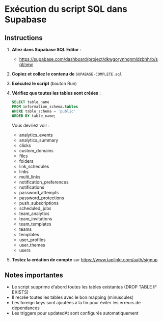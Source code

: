 # Exécution du script SQL dans Supabase

## Instructions

1. **Allez dans Supabase SQL Editor** :
   - https://supabase.com/dashboard/project/dkwgorynhgnmldzbhhrb/sql/new

2. **Copiez et collez le contenu de** `SUPABASE-COMPLETE.sql`

3. **Exécutez le script** (bouton Run)

4. **Vérifiez que toutes les tables sont créées** :
   ```sql
   SELECT table_name 
   FROM information_schema.tables 
   WHERE table_schema = 'public'
   ORDER BY table_name;
   ```

   Vous devriez voir :
   - analytics_events
   - analytics_summary
   - clicks
   - custom_domains
   - files
   - folders
   - link_schedules
   - links
   - multi_links
   - notification_preferences
   - notifications
   - password_attempts
   - password_protections
   - push_subscriptions
   - scheduled_jobs
   - team_analytics
   - team_invitations
   - team_templates
   - teams
   - templates
   - user_profiles
   - user_themes
   - users

5. **Testez la création de compte** sur https://www.taplinkr.com/auth/signup

## Notes importantes

- Le script supprime d'abord toutes les tables existantes (DROP TABLE IF EXISTS)
- Il recrée toutes les tables avec le bon mapping (minuscules)
- Les foreign keys sont ajoutées à la fin pour éviter les erreurs de dépendances
- Les triggers pour updatedAt sont configurés automatiquement